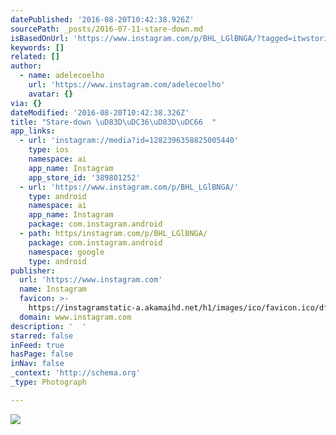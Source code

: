 ```yaml
---
datePublished: '2016-08-20T10:42:38.926Z'
sourcePath: _posts/2016-07-11-stare-down.md
isBasedOnUrl: 'https://www.instagram.com/p/BHL_LGlBNGA/?tagged=itwstories'
keywords: []
related: []
author:
  - name: adelecoelho
    url: 'https://www.instagram.com/adelecoelho'
    avatar: {}
via: {}
dateModified: '2016-08-20T10:42:38.326Z'
title: "Stare-down \uD83D\uDC36\uD83D\uDC66  "
app_links:
  - url: 'instagram://media?id=1282396358825005440'
    type: ios
    namespace: ai
    app_name: Instagram
    app_store_id: '389801252'
  - url: 'https://www.instagram.com/p/BHL_LGlBNGA/'
    type: android
    namespace: ai
    app_name: Instagram
    package: com.instagram.android
  - path: https/instagram.com/p/BHL_LGlBNGA/
    package: com.instagram.android
    namespace: google
    type: android
publisher:
  url: 'https://www.instagram.com'
  name: Instagram
  favicon: >-
    https://instagramstatic-a.akamaihd.net/h1/images/ico/favicon.ico/dfa85bb1fd63.ico
  domain: www.instagram.com
description: '  '
starred: false
inFeed: true
hasPage: false
inNav: false
_context: 'http://schema.org'
_type: Photograph

---
```

![  ](https://imgflo.herokuapp.com/graph/vahj1ThiexotieMo/a3f777c762b4d9e9f63b4ead7cac0a79/noop.jpg?input=https%3A%2F%2Fscontent.cdninstagram.com%2Ft51.2885-15%2Fs640x640%2Fsh0.08%2Fe35%2F13408732_1728867330694484_241557978_n.jpg%3Fig_cache_key%3DMTI4MjM5NjM1ODgyNTAwNTQ0MA%253D%253D.2)